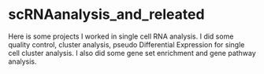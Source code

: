# scRNAanalysis_and_releated

Here is some projects I worked in single cell RNA analysis. I did some quality control, cluster analysis, pseudo Differential Expression for single cell cluster analysis. I also did some gene set enrichment and gene pathway analysis.
